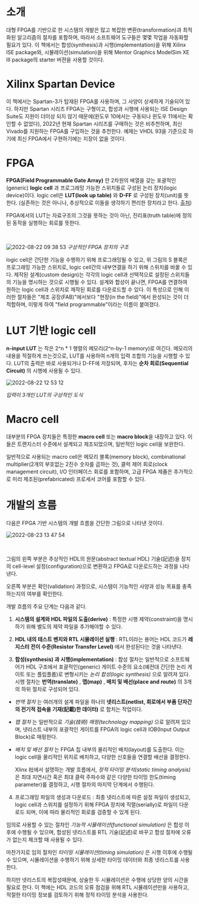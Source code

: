 # 소개
대형 FPGA를 기반으로 한 시스템의 개발은 많고 복잡한 변환(transformation)과 최적화된 알고리즘의 절차를 포함하며, 따라서 소프트웨어 도구들은 몇몇 작업을 자동화할 필요가 있다. 
이 책에서는 합성(synthesis)과 시행(implementation)을 위해 Xilinx ISE package와, 
시뮬레이션(simulation)을 위해 Mentor Graphics ModelSim XE III package의 starter 버젼을 사용할 것이다.

# Xilinx Spartan Device
이 책에서는 Spartan-3가 탑재된 FPGA를 사용하며, 그 사양이 상세하게 기술되어 있다. 하지만 Spartan 시리즈 FPGA는 구형이고, 합성과 시행에 사용되는 ISE Design Suite도 지원이 더이상 되지 않기 때문에(윈도우 10에서는 구동되나 윈도우 11에서는 확인할 수 없었다), 2022년 현재 Spartan 시리즈를 구매하는 것은 비추천하며, 최신 Vivado를 지원하는 FPGA를 구입하는 것을 추천한다. 예제는 VHDL 93을 기준으로 하기에 최신 FPGA에서 구현하기에는 지장이 없을 것이다.

# FPGA
**FPGA(Field Programmable Gate Array)** 란 2차원의 배열을 갖는 포괄적인(generic) **logic cell** 과 프로그래밍 가능한 스위치들로 구성된 논리 장치(logic device)이다. logic cell은 **LUT(look up table)** 와 **D-FF** 로 구성된 장치(unit)를 뜻한다. (실존하는 것은 아니나, 추상적으로 이들을 생각하기 편리한 장치라고 한다. [출처](https://support.xilinx.com/s/question/0D52E00006iHkYASA0/logic-cell-concept-in-xilinx-fpgas?language=en_US))

FPGA에서의 LUT는 자료구조의 그것을 뜻하는 것이 아닌, 진리표(truth table)에 정의된 동작을 실행하는 회로를 뜻한다.

<br/>

![2022-08-22 09 38 53](https://user-images.githubusercontent.com/111409004/185818548-be13e5b5-b2ce-4753-900f-6458195969fc.png)
*구상적인 FPGA 장치의 구조*

logic cell은 간단한 기능을 수행하기 위해 프로그래밍될 수 있고, 위 그림의 S 블록은 프로그래밍 가능한 스위치로, logic cell간의 내부연결을 하기 위해 스위치를 바꿀 수 있다. 제작된 설계(custom design)는 각각의 logic cell과 선택적으로 설정된 스위치들의 기능을 명시하는 것으로 시행될 수 있다. 설계와 합성이 끝나면, FPGA를 연결하여 원하는 logic cell과 스위치로 제작된 회로를 다운로드할 수 있다. 이 특성으로 인해 이러한 절차들은 "제조 공장(FAB)"에서보다 "현장(in the field)"에서 완성되는 것이 더 적합하며, 이렇게 하여 "field programmable"이라는 이름이 붙여졌다. 

# LUT 기반 logic cell
**n-input LUT** 는 작은 2^n * 1 행렬의 메모리(2^n-by-1 memory)로 여긴다. 메모리의 내용을 적절하게 쓰는것으로, LUT를 사용하여 n개의 입력 조합의 기능을 시행할 수 있다. LUT의 출력은 바로 사용되거나 D-FF에 저장되며, 후자는 **순차 회로(Sequential Circuit)** 의 시행에 사용될 수 있다.

![2022-08-22 12 53 12](https://user-images.githubusercontent.com/111409004/185836323-2f3d1ebb-d284-4dbb-9ca4-afd68f00a423.png)

*입력이 3개인 LUT의 구상적인 도식*

# Macro cell
대부분의 FPGA 장치들은 특정한 **macro cell** 또는 **macro block**을 내장하고 있다. 이들은 트랜지스터 수준에서 설계되고 제조되었으며, 일반적인 logic cell을 보완한다.

일반적으로 사용되는 macro cell은 메모리 블록(memory block), combinational multiplier(2개의 부호없는 2진수 숫자를 곱하는 것), 클럭 제어 회로(clock management circuit), I/O 인터페이스 회로를 포함하며, 고급 FPGA 제품은 추가적으로 미리 제조된(prefabricated) 프로세서 코어를 포함할 수 있다.

# 개발의 흐름
다음은 FPGA 기반 시스템의 개발 흐름을 간단한 그림으로 나타낸 것이다.

![2022-08-23 13 47 54](https://user-images.githubusercontent.com/111409004/186072164-a1ace988-8fcc-4d31-9029-59d3f74bf5be.png)

<br/>

그림의 왼쪽 부분은 추상적인 HDL의 원문(abstract textual HDL) 기술(記述)을 장치의 cell-level 설정(configuration)으로 변환하고 FPGA로 다운로드하는 과정을 나타낸다.

오른쪽 부분은 확인(validation) 과정으로, 시스템이 기능적인 사양과 성능 목표를 충족하는지의 여부를 확인한다.

개발 흐름의 주요 단계는 다음과 같다.

1. **시스템의 설계와 HDL 파일의 도출(derive)** : 특정한 시행 제약(constraint)을 명시하기 위해 별도의 제약 파일을 추가해야할 수 있다.

2. **HDL 내의 테스트 벤치와 RTL 시뮬레이션 실행** : RTL이라는 용어는 HDL 코드가 **레지스터 전이 수준(Resistor Transfer Level)** 에서 완성된다는 것을 나타낸다.

3. **합성(synthesis) 과 시행(implementation)** : 합성 절차는 일반적으로 소프트웨어가 HDL 구조에서 포괄적인(generic) 게이트 수준의 요소(예컨대 간단한 논리 게이트 또는 플립플롭)로 변형시키는 *논리 합성(logic synthesis)* 으로 알려져 있다. <br/>시행 절차는 **번역(translate)** , **맵(map)** , **배치 및 배선(place and route)** 의 3개의 하위 절차로 구성되어 있다.

+ *번역 절차* 는 여러개의 설계 파일을 하나의 **넷리스트(netlist, 회로에서 부품 단자간의 전기적 접속을 기재(記載)한 데이터)** 로 합치는 작업이다. 

+ *맵 절차* 는 일반적으로 *기술(技術) 매핑(technology mapping)* 으로 알려져 있으며, 넷리스트 내부의 포괄적인 게이트를 FPGA의 logic cell과 IOB(Input Output Block)로 매핑한다. 

+ *배치 및 배선 절차* 는 FPGA 칩 내부의 물리적인 배치(layout)를 도출한다. 이는 logic cell을 물리적인 위치로 배치하고, 다양한 신호들을 연결할 배선을 결정한다. 

  Xlinx 社에서 설명하는 개발 흐름에서, *정적 타이밍 분석(static timing analysis)* 은 최대 지연시간 혹은 최대 클럭 주파수와 같은 다양한 타이밍 한도(timing parameter)를 결정하고, 시행 절차의 마지막 단계에서 수행된다.
  
4. 프로그래밍 파일의 생성과 다운로드 : 최종 넷리스트에 따른 설정 파일이 생성되고, logic cell과 스위치를 설정하기 위해 FPGA 장치에 직렬(serially)로 파일이 다운로드 되며, 이에 따라 물리적인 회로를 검증할 수 있게 된다. 

임의로 사용할 수 있는 절차인 *기능적 시뮬레이션(functional simulation)* 은 합성 이후에 수행될 수 있으며, 합성된 넷리스트를 RTL 기술(記述)로 바꾸고 합성 절차에 오류가 없는지 체크할 때 사용될 수 있다.

마찬가지로 임의 절차인 *타이밍 시뮬레이션(timing simulation)* 은 시행 이후에 수행될 수 있으며, 시뮬레이션을 수행하기 위해 상세한 타이밍 데이터와 최종 넷리스트를 사용한다. 

하지만 넷리스트의 복잡성때문에, 상술한 두 시뮬레이션은 수행에 상당한 양의 시간을 필요로 한다. 이 책에는 HDL 코드의 오류 점검을 위해 RTL 시뮬레이션만을 사용하고, 적절한 타이밍 정보를 검토하기 위해 정적 타이밍 분석을 사용한다. 


